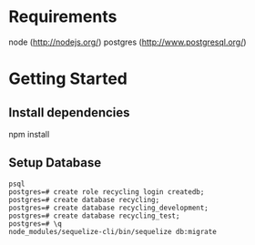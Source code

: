 Requirements
============

node (http://nodejs.org/)
postgres (http://www.postgresql.org/)


Getting Started
===============

Install dependencies
--------------------

npm install

Setup Database
--------------

    psql
    postgres=# create role recycling login createdb;
    postgres=# create database recycling;
    postgres=# create database recycling_development;
    postgres=# create database recycling_test;
    postgres=# \q
    node_modules/sequelize-cli/bin/sequelize db:migrate
